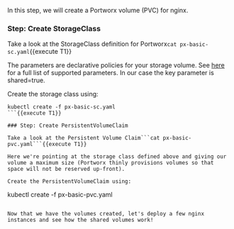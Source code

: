 In this step, we will create a Portworx volume (PVC) for nginx.

### Step: Create StorageClass

Take a look at the StorageClass definition for Portworx```cat px-basic-sc.yaml```{{execute T1}}

The parameters are declarative policies for your storage volume. See [here](https://docs.portworx.com/manage/volumes.html) for a full list of supported parameters. In our case the key parameter is shared=true.

Create the storage class using:
```
kubectl create -f px-basic-sc.yaml
```{{execute T1}}

### Step: Create PersistentVolumeClaim

Take a look at the Persistent Volume Claim```cat px-basic-pvc.yaml```{{execute T1}}

Here we're pointing at the storage class defined above and giving our volume a maximum size (Portworx thinly provisions volumes so that space will not be reserved up-front).

Create the PersistentVolumeClaim using:
```
kubectl create -f px-basic-pvc.yaml
```{{execute T1}}

Now that we have the volumes created, let's deploy a few nginx instances and see how the shared volumes work!
